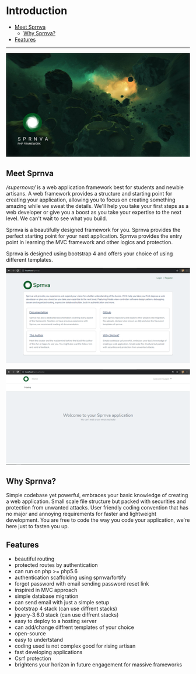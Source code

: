 # Introduction

- [Meet Sprnva](#meet-sprnva)
	- [Why Sprnva?](#why-sprnva)
- [Features](#features)

---
![alt text](public/storage/images/sprnva_wallpaper.jpg)

<a name="meet-sprnva" class='pt-5'></a>
## Meet Sprnva
*/supernova/* is a web application framework best for students and newbie artisans. A web framework provides a structure and starting point for creating your application, allowing you to focus on creating something amazing while we sweat the details. We'll help you take your first steps as a web developer or give you a boost as you take your expertise to the next level. We can't wait to see what you build.

Sprnva is a beautifully designed framework for you. Sprnva provides the perfect starting point for your next application. Sprnva provides the entry point in learning the MVC framework and other logics and protection.

Sprnva is designed using bootstrap 4 and offers your choice of using different templates.

![alt text](public/storage/images/sprnva-welcome.png)

![alt text](public/storage/images/sprnva-home-new.png)

<a name="why-sprnva" class='pt-5'></a>
## Why Sprnva?
Simple codebase yet powerful, embraces your basic knowledge of creating a web application. Small scale file structure but packed with securities and protection from unwanted attacks. User friendly coding convention that has no major and annoying requirements for faster and lightweight development. You are free to code the way you code your application, we're here just to fasten you up.

<a name="features" class='pt-5'></a>
## Features
- beautiful routing
- protected routes by authentication
- can run on php >= php5.6
- authentication scaffolding using sprnva/fortify
- forgot password with email sending password reset link
- inspired in MVC approach
- simple database migration
- can send email with just a simple setup
- bootstrap 4 stack (can use diffrent stacks)
- jquery-3.6.0 stack (can use diffrent stacks)
- easy to deploy to a hosting server
- can add/change diffrent templates of your choice
- open-source
- easy to undertstand
- coding used is not complex good for rising artisan
- fast developing applications
- Csrf protection
- brightens your horizon in future engagement for massive frameworks